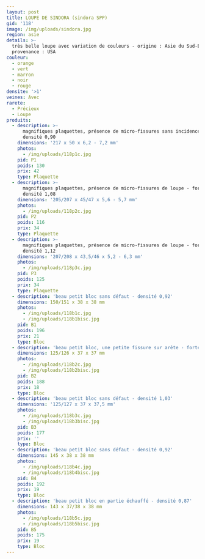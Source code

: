 ```yaml
---
layout: post
title: LOUPE DE SINDORA (sindora SPP)
gid: '118'
image: /img/uploads/sindora.jpg
region: asie
details: >-
  très belle loupe avec variation de couleurs - origine : Asie du Sud-Est -
  provenance : USA
couleur:
  - orange
  - vert
  - marron
  - noir
  - rouge
densite: '>1'
veines: Avec
rarete:
  - Précieux
  - Loupe
produits:
  - description: >-
      magnifiques plaquettes, présence de micro-fissures sans incidence -
      densité 0,90
    dimensions: '217 x 50 x 6,2 - 7,2 mm'
    photos:
      - /img/uploads/118p1c.jpg
    pid: P1
    poids: 130
    prix: 42
    type: Plaquette
  - description: >-
      magnifiques plaquettes, présence de micro-fissures de loupe - forte
      densité 1,08
    dimensions: '205/207 x 45/47 x 5,6 - 5,7 mm'
    photos:
      - /img/uploads/118p2c.jpg
    pid: P2
    poids: 116
    prix: 34
    type: Plaquette
  - description: >-
      magnifiques plaquettes, présence de micro-fissures de loupe - forte
      densité 1,12
    dimensions: '207/208 x 43,5/46 x 5,2 - 6,3 mm'
    photos:
      - /img/uploads/118p3c.jpg
    pid: P3
    poids: 125
    prix: 34
    type: Plaquette
  - description: 'beau petit bloc sans défaut - densité 0,92'
    dimensions: 150/151 x 38 x 38 mm
    photos:
      - /img/uploads/118b1c.jpg
      - /img/uploads/118b1bisc.jpg
    pid: B1
    poids: 196
    prix: 21
    type: Bloc
  - description: 'beau petit bloc, une petite fissure sur arête - forte densité 1,09'
    dimensions: 125/126 x 37 x 37 mm
    photos:
      - /img/uploads/118b2c.jpg
      - /img/uploads/118b2bisc.jpg
    pid: B2
    poids: 188
    prix: 18
    type: Bloc
  - description: 'beau petit bloc sans défaut - densité 1,03'
    dimensions: '125/127 x 37 x 37,5 mm'
    photos:
      - /img/uploads/118b3c.jpg
      - /img/uploads/118b3bisc.jpg
    pid: B3
    poids: 177
    prix: ''
    type: Bloc
  - description: 'beau petit bloc sans défaut - densité 0,92'
    dimensions: 145 x 38 x 38 mm
    photos:
      - /img/uploads/118b4c.jpg
      - /img/uploads/118b4bisc.jpg
    pid: B4
    poids: 192
    prix: 19
    type: Bloc
  - description: 'beau petit bloc en partie échauffé - densité 0,87'
    dimensions: 143 x 37/38 x 38 mm
    photos:
      - /img/uploads/118b5c.jpg
      - /img/uploads/118b5bisc.jpg
    pid: B5
    poids: 175
    prix: 19
    type: Bloc
---
```


